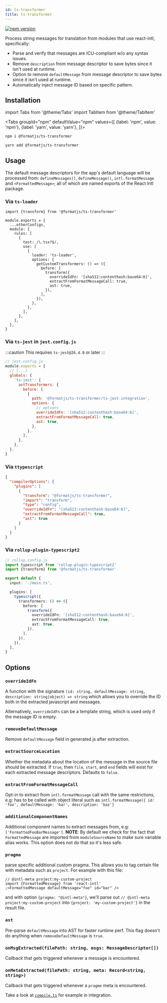 ```yaml
---
id: ts-transformer
title: ts-transformer
---
```


[![npm version](https://badgen.net/npm/v/@formatjs/ts-transformer)](https://badgen.net/npm/v/@formatjs/ts-transformer)

Process string messages for translation from modules that use react-intl, specifically:

- Parse and verify that messages are ICU-compliant w/o any syntax issues.
- Remove `description` from message descriptor to save bytes since it isn't used at runtime.
- Option to remove `defaultMessage` from message descriptor to save bytes since it isn't used at runtime.
- Automatically inject message ID based on specific pattern.

## Installation

import Tabs from '@theme/Tabs' import TabItem from '@theme/TabItem'

<Tabs
groupId="npm"
defaultValue="npm"
values={[
{label: 'npm', value: 'npm'},
{label: 'yarn', value: 'yarn'},
]}>
<TabItem value="npm">

```sh
npm i @formatjs/ts-transformer
```

</TabItem>
<TabItem value="yarn">

```sh
yarn add @formatjs/ts-transformer
```

</TabItem>
</Tabs>

## Usage

The default message descriptors for the app's default language will be processed from: `defineMessages()`, `defineMessage()`, `intl.formatMessage` and `<FormattedMessage>`; all of which are named exports of the React Intl package.

### Via `ts-loader`

```tsx
import {transform} from '@formatjs/ts-transformer'

module.exports = {
  ...otherConfigs,
  module: {
    rules: [
      {
        test: /\.tsx?$/,
        use: [
          {
            loader: 'ts-loader',
            options: {
              getCustomTransformers: () => ({
                before: [
                  transform({
                    overrideIdFn: '[sha512:contenthash:base64:6]',
                    extractFromFormatMessageCall: true,
                    ast: true,
                  }),
                ],
              }),
            },
          },
        ],
      },
    ],
  },
}
```

### Via `ts-jest` in `jest.config.js`

:::caution This requires `ts-jest@26.4.0` or later :::

```js
// jest.config.js
module.exports = {
  // [...]
  globals: {
    'ts-jest': {
      astTransformers: {
        before: [
          {
            path: '@formatjs/ts-transformer/ts-jest-integration',
            options: {
              // options
              overrideIdFn: '[sha512:contenthash:base64:6]',
              extractFromFormatMessageCall: true,
              ast: true,
            },
          },
        ],
      },
    },
  },
}
```

### Via `ttypescript`

```json
{
  "compilerOptions": {
    "plugins": [
      {
        "transform": "@formatjs/ts-transformer",
        "import": "transform",
        "type": "config",
        "overrideIdFn": "[sha512:contenthash:base64:6]",
        "extractFromFormatMessageCall": true,
        "ast": true
      }
    ]
  }
}
```

### Via `rollup-plugin-typescript2`

```ts
// rollup.config.js
import typescript from 'rollup-plugin-typescript2'
import {transform} from '@formatjs/ts-transformer'

export default {
  input: './main.ts',

  plugins: [
    typescript({
      transformers: () => ({
        before: [
          transform({
            overrideIdFn: '[sha512:contenthash:base64:6]',
            extractFromFormatMessageCall: true,
            ast: true,
          }),
        ],
      }),
    }),
  ],
}
```

## Options

### **`overrideIdFn`**

A function with the signature `(id: string, defaultMessage: string, description: string|object) => string` which allows you to override the ID both in the extracted javascript and messages.

Alternatively, `overrideIdFn` can be a template string, which is used only if the message ID is empty.

### **`removeDefaultMessage`**

Remove `defaultMessage` field in generated js after extraction.

### **`extractSourceLocation`**

Whether the metadata about the location of the message in the source file should be extracted. If `true`, then `file`, `start`, and `end` fields will exist for each extracted message descriptors. Defaults to `false`.

### **`extractFromFormatMessageCall`**

Opt-in to extract from `intl.formatMessage` call with the same restrictions, e.g: has to be called with object literal such as `intl.formatMessage({ id: 'foo', defaultMessage: 'bar', description: 'baz'}`

### **`additionalComponentNames`**

Additional component names to extract messages from, e.g: `['FormattedFooBarMessage']`. **NOTE**: By default we check for the fact that `FormattedMessage` are imported from `moduleSourceName` to make sure variable alias works. This option does not do that so it's less safe.

### **`pragma`**

parse specific additional custom pragma. This allows you to tag certain file with metadata such as `project`. For example with this file:

```tsx
// @intl-meta project:my-custom-project
import {FormattedMessage} from 'react-intl'
;<FormattedMessage defaultMessage="foo" id="bar" />
```

and with option `{pragma: "@intl-meta"}`, we'll parse out `// @intl-meta project:my-custom-project` into `{project: 'my-custom-project'}` in the result file.

### **`ast`**

Pre-parse `defaultMessage` into AST for faster runtime perf. This flag doesn't do anything when `removeDefaultMessage` is `true`.

### **`onMsgExtracted(filePath: string, msgs: MessageDescriptor[])`**

Callback that gets triggered whenever a message is encountered.

### **`onMetaExtracted(filePath: string, meta: Record<string, string>)`**

Callback that gets triggered whenever a `pragme` meta is encountered.

Take a look at [`compile.ts`](https://github.com/formatjs/formatjs/blob/main/packages/ts-transformer/examples/compile.ts) for example in integration.
